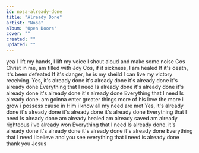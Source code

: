 ```yaml
---
id: nosa-already-done
title: "Already Done"
artist: "Nosa"
album: "Open Doors"
cover: ""
created: ""
updated: ""
---
```


yea
I lift my hands, I lift my voice
I shout aloud and make some noise
Cos Christ in me, am filled with Joy
Cos, if it sickness, I am healed
If it's death, it's been defeated
If it's danger, he is my sheild
I can live my victory receiving.
Yes, it's already done
it's already done
it's already done
it's already done
Everything that I need
Is already done
it's already done
it's already done
it's already done
it's already done
Everything that I need
Is already done.
am goinna enter greater things
more of his love
the more i grow i possess
cause in Him i know all my need are met
Yes, it's already done
it's already done
it's already done
it's already done
Everything that I need
Is already done
am already healed
am already saved
am already righteous
i've already won
Everything that I need
Is already done.
it's already done
it's already done
it's already done
it's already done
Everything that I need
i believe and you see
everything that i need
is already done
thank you Jesus